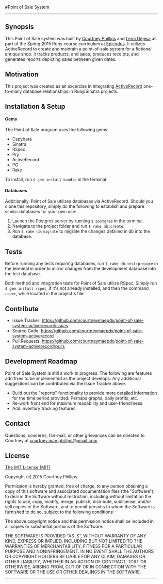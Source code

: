 #Point of Sale System

---

## Synopsis

This Point of Sale system was built by [Courtney Phillips](https://github.com/courtneymaepdx) and [Leroi Dejesa](https://github.com/leroidejesa) as part of the Spring 2015 Ruby course curriculum at [Epicodus](https://www.epicodus.com/). It utilizes ActiveRecord to create and maintain a point-of-sale system for a fictional antique shop. It tracks products, and sales, produces receipts, and generates reports depicting sales between given dates.

## Motivation

This project was created as an excercise in integrating [ActiveRecord](http://guides.rubyonrails.org/active_record_basics.html) one-to-many database relationships in Ruby/Sinatra projects.

## Installation & Setup

#### Gems

The Point of Sale program uses the following gems:

  - Capybara
  - Sinatra
  - RSpec
  - Pry
  - ActiveRecord
  - PG
  - Rake

To install, run `$ gem install bundle` in the terminal.

#### Databases

Additionally, Point of Sale utilizes databases via ActiveRecord. Should you clone this repository, simply do the following to establish and prepare similar databases for your own use:

  1. Launch the Postgres server by running `$ postgres` in the terminal.
  3. Navigate to the project folder and run `$ rake db:create`.
  4. Run `$ rake db:migrate` to migrate the changes detailed in db into the database.

## Tests

Before running any tests requiring databases, run `$ rake db:test:prepare` in the terminal in order to mirror changes from the development database into the test database.

Both method and integration tests for Point of Sale utilize RSpec. Simply run `$ gem install rspec`, if it's not already installed, and then the command `rspec`, while located in the project's file.

## Contribute

  - Issue Tracker: https://github.com/courtneymaepdx/point-of-sale-system-activerecord/issues
  - Source Code: https://github.com/courtneymaepdx/point-of-sale-system-activerecord
  - Pull Requests: https://github.com/courtneymaepdx/point-of-sale-system-activerecord/pulls

## Development Roadmap

  Point of Sale System is still a work in progress. The following are features adn fixes to be implemented as the project develops. Any additional suggestions can be contributed via the Issue Tracker above.
  
  - Build out the "reports" functionality to provide more detailed information for the time period provided. Perhaps graphs, daily profits, etc.
  - Re-work front end for maximum readability and user-friendliness.
  - Add inventory tracking features.

## Contact

Questions, concerns, fan-mail, or other grievances can be directed to Courtney at <courtney.mae.phillips@gmail.com>.

## License

[The MIT License (MIT)](http://opensource.org/licenses/MIT)

Copyright (c) 2015 Courtney Phillips

Permission is hereby granted, free of charge, to any person obtaining a copy
of this software and associated documentation files (the "Software"), to deal
in the Software without restriction, including without limitation the rights
to use, copy, modify, merge, publish, distribute, sublicense, and/or sell
copies of the Software, and to permit persons to whom the Software is
furnished to do so, subject to the following conditions:

The above copyright notice and this permission notice shall be included in
all copies or substantial portions of the Software.

THE SOFTWARE IS PROVIDED "AS IS", WITHOUT WARRANTY OF ANY KIND, EXPRESS OR
IMPLIED, INCLUDING BUT NOT LIMITED TO THE WARRANTIES OF MERCHANTABILITY,
FITNESS FOR A PARTICULAR PURPOSE AND NONINFRINGEMENT. IN NO EVENT SHALL THE
AUTHORS OR COPYRIGHT HOLDERS BE LIABLE FOR ANY CLAIM, DAMAGES OR OTHER
LIABILITY, WHETHER IN AN ACTION OF CONTRACT, TORT OR OTHERWISE, ARISING FROM,
OUT OF OR IN CONNECTION WITH THE SOFTWARE OR THE USE OR OTHER DEALINGS IN
THE SOFTWARE.

---
